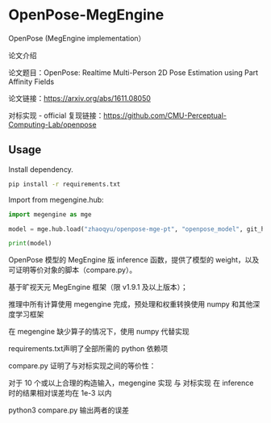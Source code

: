 
# OpenPose-MegEngine
OpenPose (MegEngine implementation）

论文介绍

论文题目：OpenPose: Realtime Multi-Person 2D Pose Estimation using Part Affinity Fields

论文链接：https://arxiv.org/abs/1611.08050

对标实现 - official 复现链接：https://github.com/CMU-Perceptual-Computing-Lab/openpose

## Usage

Install dependency.

```bash
pip install -r requirements.txt
```

Import from megengine.hub:



```python
import megengine as mge

model = mge.hub.load("zhaoqyu/openpose-mge-pt", "openpose_model", git_host='github.com', pretrained=True)

print(model)
```



OpenPose 模型的 MegEngine 版 inference 函数，提供了模型的 weight，以及可证明等价对象的脚本（compare.py）。

基于旷视天元 MegEngine 框架（限 v1.9.1 及以上版本）；

推理中所有计算使用 megengine 完成，预处理和权重转换使用 numpy 和其他深度学习框架

在 megengine 缺少算子的情况下，使用 numpy 代替实现

requirements.txt声明了全部所需的 python 依赖项

compare.py 证明了与对标实现之间的等价性：

对于 10 个或以上合理的构造输入，megengine 实现 与 对标实现 在 inference 时的结果相对误差均在 1e-3 以内

python3 compare.py 输出两者的误差

